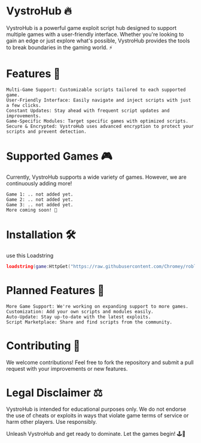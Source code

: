 # VystroHub 🔥

VystroHub is a powerful game exploit script hub designed to support multiple games with a user-friendly interface. Whether you're looking to gain an edge or just explore what's possible, VystroHub provides the tools to break boundaries in the gaming world. ⚡


# Features 🌟

    Multi-Game Support: Customizable scripts tailored to each supported game.
    User-Friendly Interface: Easily navigate and inject scripts with just a few clicks.
    Constant Updates: Stay ahead with frequent script updates and improvements.
    Game-Specific Modules: Target specific games with optimized scripts.
    Secure & Encrypted: VystroHub uses advanced encryption to protect your scripts and prevent detection.

# Supported Games 🎮

Currently, VystroHub supports a wide variety of games. However, we are continuously adding more!

    Game 1: .. not added yet.
    Game 2: .. not added yet.
    Game 3: .. not added yet.
    More coming soon! 🚀

# Installation 🛠️

  use this Loadstring 
```lua
loadstring(game:HttpGet("https://raw.githubusercontent.com/Chromey/robloxscripts/main/VystroHub.lua"))()
``` 


# Planned Features 🚧

    More Game Support: We're working on expanding support to more games.
    Customization: Add your own scripts and modules easily.
    Auto-Update: Stay up-to-date with the latest exploits.
    Script Marketplace: Share and find scripts from the community.

# Contributing 🤝

We welcome contributions! Feel free to fork the repository and submit a pull request with your improvements or new features.


# Legal Disclaimer ⚖️

VystroHub is intended for educational purposes only. We do not endorse the use of cheats or exploits in ways that violate game terms of service or harm other players. Use responsibly.

Unleash VystroHub and get ready to dominate. Let the games begin! 🕹️🎯
